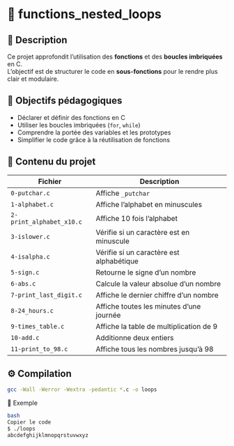 # 🔁 functions_nested_loops

## 📘 Description  
Ce projet approfondit l’utilisation des **fonctions** et des **boucles imbriquées** en C.  
L’objectif est de structurer le code en **sous-fonctions** pour le rendre plus clair et modulaire.

## 🎯 Objectifs pédagogiques  
- Déclarer et définir des fonctions en C  
- Utiliser les boucles imbriquées (`for`, `while`)  
- Comprendre la portée des variables et les prototypes  
- Simplifier le code grâce à la réutilisation de fonctions  

## 📂 Contenu du projet  

| Fichier | Description |
|----------|-------------|
| `0-putchar.c` | Affiche `_putchar` |
| `1-alphabet.c` | Affiche l’alphabet en minuscules |
| `2-print_alphabet_x10.c` | Affiche 10 fois l’alphabet |
| `3-islower.c` | Vérifie si un caractère est en minuscule |
| `4-isalpha.c` | Vérifie si un caractère est alphabétique |
| `5-sign.c` | Retourne le signe d’un nombre |
| `6-abs.c` | Calcule la valeur absolue d’un nombre |
| `7-print_last_digit.c` | Affiche le dernier chiffre d’un nombre |
| `8-24_hours.c` | Affiche toutes les minutes d’une journée |
| `9-times_table.c` | Affiche la table de multiplication de 9 |
| `10-add.c` | Additionne deux entiers |
| `11-print_to_98.c` | Affiche tous les nombres jusqu’à 98 |

## ⚙️ Compilation  
```bash
gcc -Wall -Werror -Wextra -pedantic *.c -o loops
```
🧠 Exemple
```bash
bash
Copier le code
$ ./loops
abcdefghijklmnopqrstuvwxyz
```

